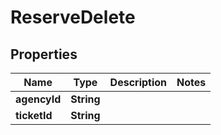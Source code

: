 
# ReserveDelete

## Properties
Name | Type | Description | Notes
------------ | ------------- | ------------- | -------------
**agencyId** | **String** |  | 
**ticketId** | **String** |  | 



